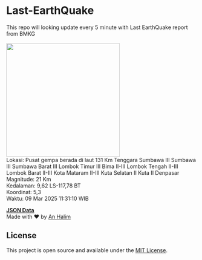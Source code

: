 # Last-EarthQuake
This repo will looking update every 5 minute with Last EarthQuake report from BMKG
<br>
<br>
<img src="undefined" width="300"/>
<br>
Lokasi: Pusat gempa berada di laut 131 Km Tenggara Sumbawa  III Sumbawa III Sumbawa Barat III Lombok Timur III Bima II-III Lombok Tengah II-III Lombok Barat II-III Kota Mataram II-III Kuta Selatan II Kuta II Denpasar <br>
Magnitude: 21 Km <br>
Kedalaman: 9,62 LS-117,78 BT <br>
Koordinat: 5,3 <br>
Waktu: 09 Mar 2025 11:31:10 WIB <br>

<a href="./data/data.json">**JSON Data**</a>
<br>
Made with ❤️ by <a href="https://github.com/an-halim">An Halim</a>
## License

This project is open source and available under the [MIT License](LICENSE).
